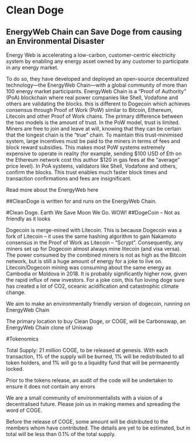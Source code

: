# Clean Doge

## EnergyWeb Chain can Save Doge from causing an Environmental Disaster

Energy Web is accelerating a low-carbon, customer-centric electricity system by enabling any energy asset owned by any customer to participate in any energy market.

To do so, they have developed and deployed an open-source decentralized technology—the EnergyWeb Chain—with a global community of more than 100 energy market participants. EnergyWeb Chain is a “Proof of Authority” (PoA) blockchain where real power companies like Shell, Vodafone and others are validating the blocks. this is different to Dogecoin which achieves consensus through Proof of Work (PoW) similar to Bitcoin, Ethereum, Litecoin and other Proof of Work chains. The primary difference between the two models is the amount of trust. In the PoW model, trust is limited. Miners are free to join and leave at will, knowing that they can be certain that the longest chain is the “true” chain. To maintain this trust-minimised system, large incentives must be paid to the miners in terms of fees and block reward subsidies. This makes most PoW systems extremely expensive to operate in reality (for example, sending $100 USD of Eth on the Ethereum network cost this author $120 in gas fees at the “average” price level). In PoA systems, validators like Shell, Vodafone and others, confirm the blocks. This trust enables much faster block times and transaction confirmations and fees are insignificant.

Read more about the EnergyWeb here

##CleanDoge is written for and runs on the EnergyWeb Chain.


#Clean Doge. Earth We Save Moon We Go. WOW!
##DogeCoin – Not as friendly as it looks

Dogecoin is merge-mined with Litecoin. This is because Dogecoin was a fork of Litecoin – it uses the same hashing algorithm to gain Nakamoto consensus in the Proof of Work as Litecoin – “Scrypt”. Consequently, any miners set up for Dogecoin almost always mine litecoin (and visa versa). The power consumed by the combined miners is not as high as the Bitcoin network, but is still a huge amount of energy for a joke to live on. Litecoin/Dogecoin mining was consuming about the same energy as Cambodia or Moldova in 2018. It is probably significantly higher now, given the rapid influx of new investors. For a joke coin, this fun loving doge sure has created a lot of CO2, oceanic acidification and catastrophic climate change.

We aim to make an environmentally friendly version of dogecoin, running on EnergyWeb Chain


The primary location to buy Clean Doge, or COGE, will be Carbonswap, an EnergyWeb Chain clone of Uniswap

#Tokenomics

Total Supply: 21 million COGE, to be released at genesis. With each transaction, 1% of the supply will be burned, 1% will be redistributed to all token holders, and 1% will go to a liquidity fund that will be permanently locked.

Prior to the tokens release, an audit of the code will be undertaken to ensure it does not contain any errors

We are a small community of environmentalists with a vision of a decentralised future. Please join us in making memes and spreading the word of COGE.

Before the release of COGE, some amount will be distributed to the members whom have contributed. The details are yet to be estimated, but in total will be less than 0.1% of the total supply.

